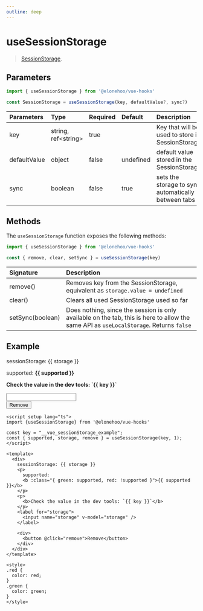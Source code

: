 ```yaml
---
outline: deep
---
```


<script setup lang="ts">
import {useSessionStorage} from '@elonehoo/vue-hooks'

const key = "__vue_sessionStorage_example";
const { supported, storage, remove } = useSessionStorage(key, 1);
</script>

# useSessionStorage

> [SessionStorage](https://developer.mozilla.org/en-US/docs/Web/API/Window/sessionStorage).

## Parameters

 ```typescript
import { useSessionStorage } from '@elonehoo/vue-hooks'

const SessionStorage = useSessionStorage(key, defaultValue?, sync?)
 ```
| Parameters | Type | Required | Default | Description |
| :---------- | :---- | :-------- | :------- | :---------- |
| key | string, ref\<string> | true | | Key that will be used to store in SessionStorage |
| defaultValue | object | false | undefined | default value stored in the SessionStorage |
| sync | boolean | false | true | sets the storage to sync automatically between tabs |

## Methods

The `useSessionStorage` function exposes the following methods:

```typescript
import { useSessionStorage } from '@elonehoo/vue-hooks'

const { remove, clear, setSync } = useSessionStorage(key)
```

| Signature | Description |
| :--------- | :----------- |
| remove() | Removes key from the SessionStorage, equivalent as `storage.value = undefined` |
| clear() | Clears all used SessionStorage used so far |
| setSync(boolean) | Does nothing, since the session is only available on the tab, this is here to allow the same API as `useLocalStorage`. Returns `false` |

## Example

<div>
  sessionStorage: {{ storage }}
  <p>
    supported:
    <b :class="{ green: supported, red: !supported }">{{ supported }}</b>
  </p>
  <p>
    <b>Check the value in the dev tools: `{{ key }}`</b>
  </p>
  <label for="storage">
    <input name="storage" v-model="storage" />
  </label>
  <div>
    <button @click="remove">Remove</button>
  </div>
</div>

<style>
.red {
  color: red;
}
.green {
  color: green;
}
</style>

```vue
<script setup lang="ts">
import {useSessionStorage} from '@elonehoo/vue-hooks'

const key = "__vue_sessionStorage_example";
const { supported, storage, remove } = useSessionStorage(key, 1);
</script>

<template>
  <div>
    sessionStorage: {{ storage }}
    <p>
      supported:
      <b :class="{ green: supported, red: !supported }">{{ supported }}</b>
    </p>
    <p>
      <b>Check the value in the dev tools: `{{ key }}`</b>
    </p>
    <label for="storage">
      <input name="storage" v-model="storage" />
    </label>

    <div>
      <button @click="remove">Remove</button>
    </div>
  </div>
</template>

<style>
.red {
  color: red;
}
.green {
  color: green;
}
</style>
```
